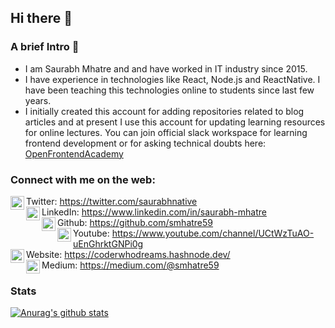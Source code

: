 ## Hi there 👋
### A brief Intro 🎩
-  I am Saurabh Mhatre and and have worked in IT industry since 2015. 
-  I have experience in technologies like React, Node.js and ReactNative. I have been teaching this technologies online to students since last few years.
-  I initially created this account for adding repositories related to blog articles and at present I use this account for updating learning resources for online lectures. You can join official slack workspace for learning frontend development or for asking technical doubts here: [OpenFrontendAcademy](https://join.slack.com/t/openfrontendacademy/shared_invite/zt-k33mgirb-QVZlozwNl7WH~~zHfKeGSQ)

### Connect with me on the web:
<img align="left" alt="twitter | Twitter" width="22px" src="https://res.cloudinary.com/dk22rcdch/image/upload/v1618043940/social-icons/5_vdg8xg.png" />Twitter: https://twitter.com/saurabhnative  
<img align="left" alt="linkedIn | LinkedIn" width="22px" src="https://res.cloudinary.com/dk22rcdch/image/upload/v1618044080/social-icons/6_elpkjr.png" />LinkedIn: https://www.linkedin.com/in/saurabh-mhatre   
<img align="left" alt="github | Github" width="22px" src="https://res.cloudinary.com/dk22rcdch/image/upload/v1618043940/social-icons/2_rxsecc.png" />Github: https://github.com/smhatre59  
<img align="left" alt="youtube | Youtube" width="22px" src="https://res.cloudinary.com/dk22rcdch/image/upload/v1618043940/social-icons/3_gzaiwk.png" />Youtube: https://www.youtube.com/channel/UCtWzTuAO-uEnGhrktGNPi0g  
<img align="left" alt="website | Website" width="22px" src="https://res.cloudinary.com/dk22rcdch/image/upload/v1618044296/social-icons/7_huz2ns.png" />Website: https://coderwhodreams.hashnode.dev/   
<img align="left" alt="medium | Medium" width="22px" src="https://res.cloudinary.com/dk22rcdch/image/upload/v1618043940/social-icons/4_vuxftg.png" /> Medium: https://medium.com/@smhatre59  


### Stats
[![Anurag's github stats](https://github-readme-stats.vercel.app/api?username=codeclassifiers)](https://github.com/anuraghazra/github-readme-stats)
